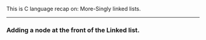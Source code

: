 This is C language recap on:
More-Singly linked lists.<br>
<hr>
<h3>Adding a node at the front of the Linked list.</h3><br>
